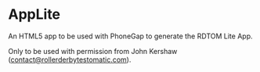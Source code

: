 AppLite
=======

An HTML5 app to be used with PhoneGap to generate the RDTOM Lite App.

Only to be used with permission from John Kershaw (contact@rollerderbytestomatic.com).
